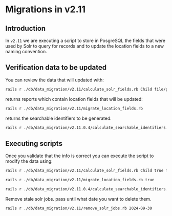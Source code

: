 <!-- Copyright (c) 2014 - 2023 UNICEF. All rights reserved. -->

Migrations in v2.11
========

## Introduction
In `v2.11` we are executing a script to store in PosgreSQL the fields that were used by Solr
to query for records and to update the location fields to a new naming convention.

## Verification data to be updated
You can review the data that will updated with:

```bash
rails r ./db/data_migration/v2.11/calculate_solr_fields.rb Child file/path.txt
```

returns reports which contain location fields that will be updated:
```bash
rails r ./db/data_migration/v2.11/migrate_location_fields.rb
```

returns the searchable identifiers to be generated:
```bash
rails r ./db/data_migration/v2.11.0.4/calculate_searchable_identifiers.rb Child false file/path.txt
```

## Executing scripts
Once you validate that the info is correct you can execute the script to modify the data using:

```bash
rails r ./db/data_migration/v2.11/calculate_solr_fields.rb Child true file/path.txt
```

```bash
rails r ./db/data_migration/v2.11/migrate_location_fields.rb true
```

```bash
rails r ./db/data_migration/v2.11.0.4/calculate_searchable_identifiers.rb  Child true file/path.txt
```

Remove stale solr jobs. pass until what date you want to delete them.
```bash
rails r ./db/data_migration/v2.11/remove_solr_jobs.rb 2024-09-30
```


